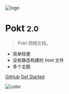 <!-- _coverpage.md -->

![logo](https://assets.website-files.com/609e7a6f2ec5c05d866ed6d3/609e7a6f2ec5c0a2836ed6e1_Logo%20(2).svg)

# Pokt <small>2.0</small>

> Pokt 网络文档。

- 简单轻便
- 没有静态构建的 html 文件
- 多个主题

[GitHub](https://github.com/pokt/docs-docsify/)
[Get Started](#main)

<!-- background color -->

![color](#303030)